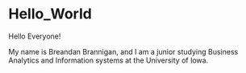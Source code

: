 # Hello_World

Hello Everyone!

My name is Breandan Brannigan, and I am a junior studying Business Analytics and Information systems at the University of Iowa.
